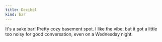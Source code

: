 ```yaml
---
title: Decibel
kind: bar
---
```

It's a sake bar! Pretty cozy basement spot. I like the vibe, but it got a little too noisy for good conversation, even on a Wednesday night.
